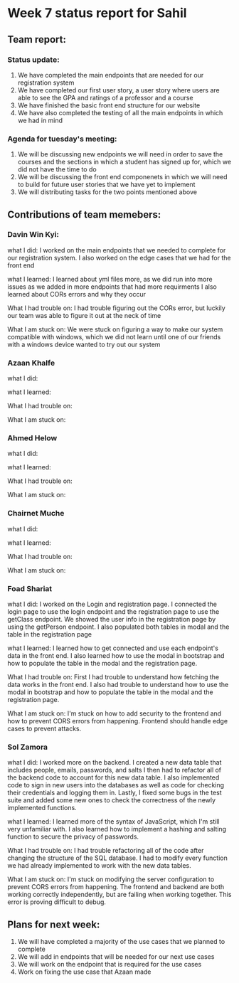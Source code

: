 # Week 7 status report for Sahil

## Team report:
### Status update:
1. We have completed the main endpoints that are needed for our registration system
2. We have completed our first user story, a user story where users are able to see the
   GPA and ratings of a professor and a course
3. We have finished the basic front end structure for our website
4. We have also completed the testing of all the main endpoints in which we had in mind


### Agenda for tuesday's meeting:
1. We will be discussing new endpoints we will need in order to save the courses and the
   sections in which a student has signed up for, which we did not have the time to do
2. We will be discussing the front end componenets in which we will need to build for future
   user stories that we have yet to implement
3. We will distributing tasks for the two points mentioned above


## Contributions of team memebers:

### Davin Win Kyi:

what I did:
I worked on the main endpoints that we needed to complete for our registration system.
I also worked on the edge cases that we had for the front end

what I learned:
I learned about yml files more, as we did run into more issues as we added in more
endpoints that had more requirments
I also learned about CORs errors and why they occur

What I had trouble on:
I had trouble figuring out the CORs error, but luckily our team was able to figure it out
at the neck of time


What I am stuck on:
We were stuck on figuring a way to make our system compatible with windows, which
we did not learn until one of our friends with a windows device wanted to try out our system


### Azaan Khalfe
what I did:


what I learned:


What I had trouble on:


What I am stuck on:


### Ahmed Helow

what I did:


what I learned:


What I had trouble on:


What I am stuck on:


### Chairnet Muche
what I did:


what I learned:


What I had trouble on:


What I am stuck on:



### Foad Shariat
what I did:
I worked on the Login and registration page. I connected the login page to use the login endpoint
and the registration page to use the getClass endpoint. We showed the user info in the registration page
by using the getPerson endpoint. I also populated both tables in modal and the table in the registration page


what I learned:
I learned how to get connected and use each endpoint's data in the front end. I also learned how to use
the modal in bootstrap and how to populate the table in the modal and the registration page.

What I had trouble on:
First I had trouble to understand how fetching the data works in the front end. I also had trouble to
understand how to use the modal in bootstrap and how to populate the table in the modal and the registration page.

What I am stuck on:
I'm stuck on how to add security to the frontend and how to prevent CORS errors from happening.
Frontend should handle edge cases to prevent attacks.


### Sol Zamora
what I did:
I worked more on the backend. I created a new data table that includes people, emails, passwords, and salts I then had to refactor all of the backend code to account for this new data table. I also implemented code to sign in new users into the databases as well as code for checking their credentials and logging them in.
Lastly, I fixed some bugs in the test suite and added some new ones to check the correctness of the newly implemented functions.

what I learned:
I learned more of the syntax of JavaScript, which I'm still very unfamiliar with. I also learned how to implement a hashing and salting function to secure the privacy of passwords.

What I had trouble on:
I had trouble refactoring all of the code after changing the structure of the SQL database. I had to modify every function we had already implemented to work with the new data tables.

What I am stuck on:
I'm stuck on modifying the server configuration to prevent CORS errors from happening. The frontend and backend are both working correctly independently, but are failing when working together. This error is proving difficult to debug.



## Plans for next week:
1. We will have completed a majority of the use cases that we planned to complete
2. We will add in endpoints that will be needed for our next use cases
3. We will work on the endpoint that is required for the use cases
4. Work on fixing the use case that Azaan made
